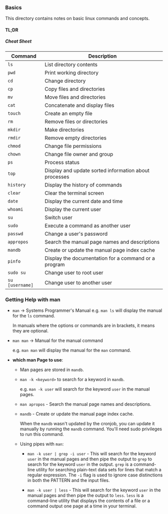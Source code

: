 ### Basics
This directory contains notes on basic linux commands and concepts.
#### TL;DR
##### Cheat Sheet

| Command       | Description                                      |
|---------------|--------------------------------------------------|
| `ls`          | List directory contents                          |
| `pwd`         | Print working directory                          |
| `cd`          | Change directory                                 |
| `cp`          | Copy files and directories                       |
| `mv`          | Move files and directories                       |
| `cat`         | Concatenate and display files                    |
| `touch`       | Create an empty file                             |
| `rm`          | Remove files or directories                      |
| `mkdir`       | Make directories                                 |
| `rmdir`       | Remove empty directories                         |
| `chmod`       | Change file permissions                          |
| `chown`       | Change file owner and group                      |
| `ps`          | Process status                                   |
| `top`         | Display and update sorted information about processes |
| `history`     | Display the history of commands                  |
| `clear`       | Clear the terminal screen                        |
| `date`        | Display the current date and time                |
| `whoami`      | Display the current user                         |
| `su`          | Switch user                                      |
| `sudo`        | Execute a command as another user                |
| `passwd`      | Change a user's password                         |
| `appropos`    | Search the manual page names and descriptions    |
| `mandb`       | Create or update the manual page index cache     |
| `pinfo`       | Display the documentation for a command or a program |
| `sudo su`     | Change user to root user                         |
| `su [username]` | Change user to another user                    |

### Getting Help with man

- ``man`` -> Systems Programmer's Manual
  e.g. `man ls` will display the manual for the `ls` command.

  In manuals where the options or commands are in brackets, it means they are optional.

- ``man man`` -> Manual for the manual command

  e.g. `man man` will display the manual for the `man` command.

- **which man Page to use**:

  - Man pages are stored in `mandb`.
  - `man -k <keyword>` to search for a keyword in `mandb`.

    e.g. `man -k user` will search for the keyword `user` in the manual pages.

  - `man apropos` - Search the manual page names and descriptions.

  - ``mandb`` - Create or update the manual page index cache.

    When the `mandb` wasn't updated by the cronjob, you can update it manually by running the `mandb` command. You'll need sudo privileges to run this command.

  - Using pipes with `man`:

    - `man -k user | grep -i user` - This will search for the keyword `user` in the manual pages and then pipe the output to `grep` to search for the keyword `user` in the output. `grep` is a command-line utility for searching plain-text data sets for lines that match a regular expression. The `-i` flag is used to ignore case distinctions in both the PATTERN and the input files.

    - `man -k user | less` - This will search for the keyword `user` in the manual pages and then pipe the output to `less`. `less` is a command-line utility that displays the contents of a file or a command output one page at a time in your terminal.
